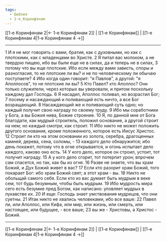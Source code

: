 ```yaml
---
tags:
  - Библия
  - 1-е_Коринфянам
---
```

[[1-е Коринфянам 2|← 1-е Коринфянам 2]] | [[1-е Коринфянам]] | [[1-е Коринфянам 4|1-е Коринфянам 4 →]]

---
1 И я не мог говорить с вами, братия, как с духовными, но как с плотскими, как с младенцами во Христе.
2 Я питал вас молоком, а не твердою пищею, ибо вы были еще не в силах, да и теперь не в силах,
3 потому что вы еще плотские. Ибо если между вами зависть, споры и разногласия, то не плотские ли вы? и не по человеческому ли обычаю поступаете?
4 Ибо когда один говорит: "я Павлов", а другой: "я Аполлосов", то не плотские ли вы?
5 Кто Павел? кто Аполлос? Они только служители, через которых вы уверовали, и притом поскольку каждому дал Господь.
6 Я насадил, Аполлос поливал, но возрастил Бог;
7 посему и насаждающий и поливающий есть ничто, а все Бог возращающий.
8 Насаждающий же и поливающий суть одно; но каждый получит свою награду по своему труду.
9 Ибо мы соработники у Бога, а вы Божия нива, Божие строение.
10 Я, по данной мне от Бога благодати, как мудрый строитель, положил основание, а другой строит на нем; но каждый смотри, как строит.
11 Ибо никто не может положить другого основания, кроме положенного, которое есть Иисус Христос.
12 Строит ли кто на этом основании из золота, серебра, драгоценных камней, дерева, сена, соломы, -
13 каждого дело обнаружится; ибо день покажет, потому что в огне открывается, и огонь испытает дело каждого, каково оно есть.
14 У кого дело, которое он строил, устоит, тот получит награду.
15 А у кого дело сгорит, тот потерпит урон; впрочем сам спасется, но так, как бы из огня.
16 Разве не знаете, что вы храм Божий, и Дух Божий живет в вас?
17 Если кто разорит храм Божий, того покарает Бог: ибо храм Божий свят; а этот храм - вы.
18 Никто не обольщай самого себя. Если кто из вас думает быть мудрым в веке сем, тот будь безумным, чтобы быть мудрым.
19 Ибо мудрость мира сего есть безумие пред Богом, как написано: уловляет мудрых в лукавстве их.
20 И еще: Господь знает умствования мудрецов, что они суетны.
21 Итак никто не хвались человеками, ибо все ваше:
22 Павел ли, или Аполлос, или Кифа, или мир, или жизнь, или смерть, или настоящее, или будущее, - все ваше;
23 вы же - Христовы, а Христос - Божий.

---
[[1-е Коринфянам 2|← 1-е Коринфянам 2]] | [[1-е Коринфянам]] | [[1-е Коринфянам 4|1-е Коринфянам 4 →]]